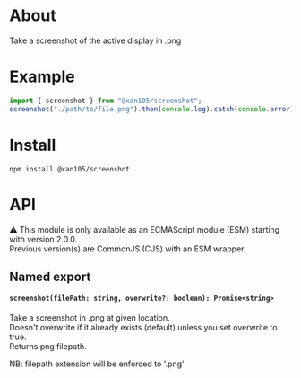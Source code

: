 About
=====

Take a screenshot of the active display in .png

Example
=======

```js
import { screenshot } from "@xan105/screenshot";
screenshot("./path/to/file.png").then(console.log).catch(console.error);
```

Install
=======

```
npm install @xan105/screenshot
```

API
===

⚠️ This module is only available as an ECMAScript module (ESM) starting with version 2.0.0.<br />
Previous version(s) are CommonJS (CJS) with an ESM wrapper.

## Named export

#### `screenshot(filePath: string, overwrite?: boolean): Promise<string>`

Take a screenshot in .png at given location.<br/>
Doesn't overwrite if it already exists (default) unless you set overwrite to true.<br/>
Returns png filepath.<br/>

NB: filepath extension will be enforced to '.png'
